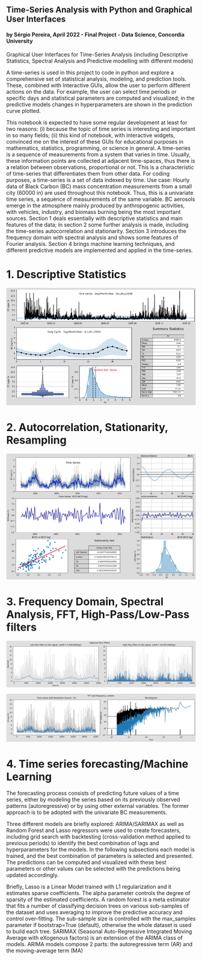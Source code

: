 

## **Time-Series Analysis with Python and Graphical User Interfaces**

#### by Sérgio Pereira, April 2022 - Final Project - Data Science, Concordia University
Graphical User Interfaces for Time-Series Analysis (including Descriptive Statistics, Spectral Analysis and Predictive modelling with different models) 

A time-series is used in this project to code in python and explore a comprehensive set of statistical analysis, modeling, and prediction tools. These, combined with Interactive GUIs, allow the user to perform different actions on the data. For example, the user can select time periods or specific days and statistical parameters are computed and visualized; in the predictive models changes in hyperparameters are shown in the prediction curve plotted.

This notebook is expected to have some regular development at least for two reasons: (i) because the topic of time series is interesting and important in so many fields; (ii) this kind of notebook, with interactive widgets, convinced me on the interest of these GUIs for educational purposes in mathematics, statistics, programming, or science in general. A time-series is a sequence of measurements from a system that varies in time. Usually, these information points are collected at adjacent time-spaces, thus there is a relation between observations, proportional or not. This is a characteristic of time-series that differentiates them from other data. For coding purposes, a time-series is a set of data indexed by time. Use case: Hourly data of Black Carbon (BC) mass concentration measurements from a small city (60000 in) are used throughout this notebook. Thus, this is a univariate time series, a sequence of measurements of the same variable. BC aerosols emerge in the atmosphere mainly produced by anthropogenic activities, with vehicles, industry, and biomass burning being the most important sources. Section 1 deals essentially with descriptive statistics and main features of the data; in section 2 some further analysis is made, including the time-series autocorrelation and stationarity. Section 3 introduces the frequency domain with spectral analysis and shows some features of Fourier analysis. Section 4 brings machine learning techniques, and different predictive models are implemented and applied in the time-series.

# **1. Descriptive Statistics**

![alt text](https://github.com/Sergio-Per/Time-Series-GUI/blob/main/GUI%201.png)

# **2. Autocorrelation, Stationarity, Resampling**

![alt text](https://github.com/Sergio-Per/Time-Series-GUI/blob/main/GUI%202.png)

# **3. Frequency Domain, Spectral Analysis, FFT, High-Pass/Low-Pass filters**

![alt text](https://github.com/Sergio-Per/Time-Series-GUI/blob/main/GUI%20Filters.png)

![alt text](https://github.com/Sergio-Per/Time-Series-GUI/blob/main/GUI%20Fourier.png)

# **4. Time series forecasting/Machine Learning**

The forecasting process consists of predicting future values of a time series, either by modeling the series based on its previously observed patterns (autoregressive) or by using other external variables. The former approach is to be adopted with the univariate BC measurements.

Three different models are briefly explored: ARIMA/SARIMAX as well as Random Forest and Lasso regressors were used to create forecasters, including grid search with backtesting (cross-validation method applied to previous periods) to identify the best combination of lags and hyperparameters for the models.
In the following subsections each model is trained, and the best combination of parameters is selected and presented. The predictions can be computed and visualized with these best parameters or other values can be selected with the predictions being updated accordingly.

Briefly, Lasso is a Linear Model trained with L1 regularization and it estimates sparse coefficients. The alpha parameter controls the degree of sparsity of the estimated coefficients. A random forest is a meta estimator that fits a number of classifying decision trees on various sub-samples of the dataset and uses averaging to improve the predictive accuracy and control over-fitting. The sub-sample size is controlled with the max_samples parameter if bootstrap=True (default), otherwise the whole dataset is used to build each tree. SARIMAX (Seasonal Auto-Regressive Integrated Moving Average with eXogenous factors) is an extension of the ARIMA class of models. ARIMA models compose 2 parts: the autoregressive term (AR) and the moving-average term (MA)
